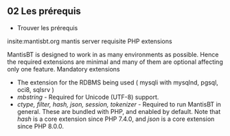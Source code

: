 ## 02 Les prérequis
 - Trouver les prérequis

insite:mantisbt.org mantis server requisite
PHP extensions

MantisBT is designed to work in as many environments as possible. Hence the required extensions are minimal and many of them are optional affecting only one feature.
Mandatory extensions
- The extension for the RDBMS being used ( mysqli with mysqlnd, pgsql, oci8, sqlsrv )
- _mbstring_ - Required for Unicode (UTF-8) support.
- _ctype, filter, hash, json, session, tokenizer_ - Required to run MantisBT in general. These are bundled with PHP, and enabled by default. Note that _hash_ is a core extension since PHP 7.4.0, and _json_ is a core extension since PHP 8.0.0.
